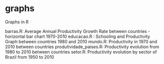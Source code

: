 # graphs
Graphs in R 

barras.R: Average Annual Productivity Growth Rate between countries - horizontal bar chart 1970-2010
educacao.R : Schooling and Productivity Graph between countries 1980 and 2010
mundo.R: Productivity in 1970 and 2010 between countries 
produtividade_paises.R: Productivity evolution from 1980 to 2010 between countries
setor.R: Productivity evolution by sector of Brazil from 1950 to 2010

